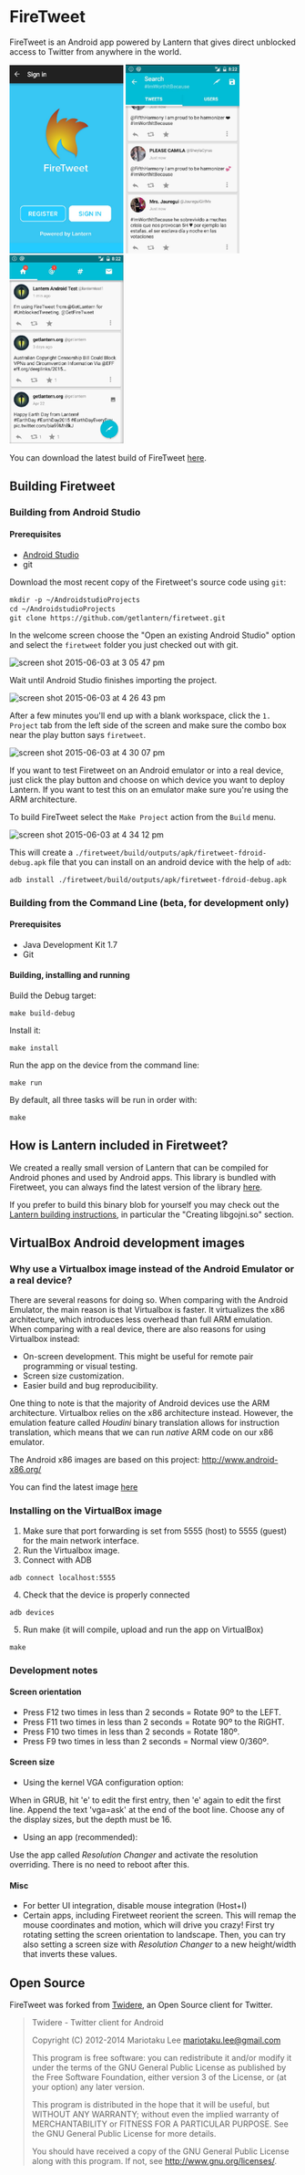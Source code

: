 # FireTweet

FireTweet is an Android app powered by Lantern that gives direct unblocked
access to Twitter from anywhere in the world.

<img src="screenshots/screenshot1.jpg" height="330px" width="200px">
<img src="screenshots/screenshot2.jpg" width="200px">
<img src="screenshots/screenshot3.jpg" width="200px">

You can download the latest build of FireTweet
[here](https://github.com/firetweet/downloads/blob/master/firetweet.apk?raw=true).

## Building Firetweet

### Building from Android Studio

#### Prerequisites

* [Android Studio][2]
* git

Download the most recent copy of the Firetweet's source code using `git`:

```
mkdir -p ~/AndroidstudioProjects
cd ~/AndroidstudioProjects
git clone https://github.com/getlantern/firetweet.git
```

In the welcome screen choose the "Open an existing Android Studio" option and
select the `firetweet` folder you just checked out with git.

![screen shot 2015-06-03 at 3 05 47 pm](https://cloud.githubusercontent.com/assets/385670/7970218/19ad1676-0a02-11e5-9480-b51c4cd1bdde.png)

Wait until Android Studio finishes importing the project.

![screen shot 2015-06-03 at 4 26 43 pm](https://cloud.githubusercontent.com/assets/385670/7971837/5dcf7172-0a0d-11e5-95be-8352444fea75.png)

After a few minutes you'll end up with a blank workspace, click the `1.
Project` tab from the left side of the screen and make sure the combo box near
the play button says `firetweet`.

![screen shot 2015-06-03 at 4 30 07 pm](https://cloud.githubusercontent.com/assets/385670/7971918/0e21190e-0a0e-11e5-8eb1-16f5aecc5bc4.png)

If you want to test Firetweet on an Android emulator or into a real device,
just click the play button and choose on which device you want to deploy
Lantern. If you want to test this on an emulator make sure you're using the ARM
architecture.

To build FireTweet select the `Make Project` action from the `Build` menu.

![screen shot 2015-06-03 at 4 34 12 pm](https://cloud.githubusercontent.com/assets/385670/7971971/64eedf50-0a0e-11e5-8914-da487955d016.png)

This will create a `./firetweet/build/outputs/apk/firetweet-fdroid-debug.apk`
file that you can install on an android device with the help of `adb`:

```
adb install ./firetweet/build/outputs/apk/firetweet-fdroid-debug.apk
```

### Building from the Command Line (beta, for development only)

#### Prerequisites

* Java Development Kit 1.7
* Git

#### Building, installing and running

Build the Debug target:

```
make build-debug
```

Install it:

```
make install
```

Run the app on the device from the command line:

```
make run
```

By default, all three tasks will be run in order with:

```
make
```


## How is Lantern included in Firetweet?

We created a really small version of Lantern that can be compiled for Android
phones and used by Android apps. This library is bundled with Firetweet, you
can always find the latest version of the library
[here](https://github.com/getlantern/firetweet/tree/master/firetweet/src/main/jniLibs/armeabi-v7a).

If you prefer to build this binary blob for yourself you may check out the
[Lantern building instructions](https://github.com/getlantern/lantern), in
particular the "Creating libgojni.so" section.


## VirtualBox Android development images

### Why use a Virtualbox image instead of the Android Emulator or a real device?

There are several reasons for doing so. When comparing with the Android Emulator, the main reason is that Virtualbox is faster. It virtualizes the x86 architecture, which introduces less overhead than full ARM emulation. When comparing with a real device, there are also reasons for using Virtualbox instead:

* On-screen development. This might be useful for remote pair programming or visual testing.
* Screen size customization.
* Easier build and bug reproducibility.

One thing to note is that the majority of Android devices use the ARM architecture. Virtualbox relies on the x86 architecture instead. However, the emulation feature called _Houdini_ binary translation allows for instruction translation, which means that we can run _native_ ARM code on our x86 emulator.

The Android x86 images are based on this project: http://www.android-x86.org/

You can find the latest image [here](https://s3.amazonaws.com/lantern-android-development-images/Android+4.4.ova)

### Installing on the VirtualBox image

1. Make sure that port forwarding is set from 5555 (host) to 5555 (guest) for the main network interface.
2. Run the Virtualbox image.
3. Connect with ADB
```
adb connect localhost:5555
```
4. Check that the device is properly connected
```
adb devices
```
5. Run make (it will compile, upload and run the app on VirtualBox)
```
make
```

### Development notes

#### Screen orientation

* Press F12 two times in less than 2 seconds = Rotate 90º to the LEFT.
* Press F11 two times in less than 2 seconds = Rotate 90º to the RiGHT.
* Press F10 two times in less than 2 seconds = Rotate 180º.
* Press F9 two times in less than 2 seconds = Normal view 0/360º.

#### Screen size

* Using the kernel VGA configuration option:

When in GRUB, hit 'e' to edit the first entry, then 'e' again to edit the first line. Append the text 'vga=ask' at the end of the boot line. Choose any of the display sizes, but the depth must be 16.

* Using an app (recommended):

Use the app called _Resolution Changer_ and activate the resolution overriding. There is no need to reboot after this.

#### Misc

* For better UI integration, disable mouse integration (Host+I)
* Certain apps, including Firetweet reorient the screen. This will remap the mouse coordinates and motion, which will drive you crazy! First try rotating setting the screen orientation to landscape. Then, you can try also setting a screen size with _Resolution Changer_ to a new height/width that inverts these values.



## Open Source

FireTweet was forked from [Twidere][1], an Open Source client for Twitter.

> Twidere - Twitter client for Android
>
> Copyright (C) 2012-2014 Mariotaku Lee <mariotaku.lee@gmail.com>
>
> This program is free software: you can redistribute it and/or modify
> it under the terms of the GNU General Public License as published by
> the Free Software Foundation, either version 3 of the License, or
> (at your option) any later version.
>
> This program is distributed in the hope that it will be useful,
> but WITHOUT ANY WARRANTY; without even the implied warranty of
> MERCHANTABILITY or FITNESS FOR A PARTICULAR PURPOSE.  See the
> GNU General Public License for more details.
>
> You should have received a copy of the GNU General Public License
> along with this program.  If not, see <http://www.gnu.org/licenses/>.

[1]: https://github.com/TwidereProject/Twidere-Android/
[2]: http://developer.android.com/tools/studio/index.html
